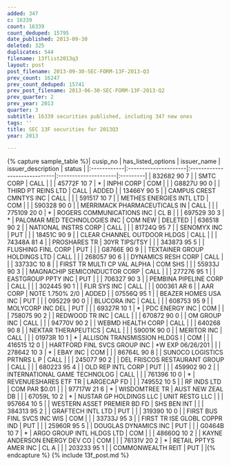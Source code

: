 ```yaml
---
added: 347
c: 16339
count: 16339
count_deduped: 15795
date_published: 2013-09-30
deleted: 325
duplicates: 544
filename: 13flist2013q3
layout: post
post_filename: 2013-09-30-SEC-FORM-13F-2013-Q3
prev_count: 16247
prev_count_deduped: 15741
prev_post_filename: 2013-06-30-SEC-FORM-13F-2013-Q2
prev_quarter: 2
prev_year: 2013
quarter: 3
subtitle: 16339 securities published, including 347 new ones
tags: ''
title: SEC 13F securities for 2013Q3
year: 2013

---
```

{% capture sample_table %}| cusip_no    | has_listed_options   | issuer_name                  | issuer_description   | status   |
|:------------|:---------------------|:-----------------------------|:---------------------|:---------|
| 832682 90 7 |                      | SMTC CORP                    | CALL                 |          |
| 45772F 10 7 | *                    | INPHI CORP                   | COM                  |          |
| G8827U 90 0 |                      | THIRD PT REINS LTD           | CALL                 | ADDED    |
| 13466Y 90 5 |                      | CAMPUS CREST CMNTYS INC      | CALL                 |          |
| 591517 10 7 |                      | METHES ENERGIES INTL LTD     | COM                  |          |
| 590328 90 0 |                      | MERRIMACK PHARMACEUTICALS IN | CALL                 |          |
| 775109 20 0 | *                    | ROGERS COMMUNICATIONS INC    | CL B                 |          |
| 697529 30 3 | *                    | PALOMAR MED TECHNOLOGIES INC | COM NEW              | DELETED  |
| 636518 90 2 |                      | NATIONAL INSTRS CORP         | CALL                 |          |
| 81724Q 95 7 |                      | SENOMYX INC                  | PUT                  |          |
| 18451C 90 9 |                      | CLEAR CHANNEL OUTDOOR HLDGS  | CALL                 |          |
| 74348A 81 4 |                      | PROSHARES TR                 | 30YR TIPS/TSY        |          |
| 343873 95 5 |                      | FLUSHING FINL CORP           | PUT                  |          |
| G8766E 90 9 |                      | TEXTAINER GROUP HOLDINGS LTD | CALL                 |          |
| 268057 90 6 |                      | DYNAMICS RESH CORP           | CALL                 |          |
| 33733C 10 8 |                      | FIRST TR MULTI CP VAL ALPHA  | COM SHS              |          |
| 55933J 90 3 |                      | MAGNACHIP SEMICONDUCTOR CORP | CALL                 |          |
| 277276 95 1 |                      | EASTGROUP PPTY INC           | PUT                  |          |
| 706327 90 3 |                      | PEMBINA PIPELINE CORP        | CALL                 |          |
| 302445 90 1 |                      | FLIR SYS INC                 | CALL                 |          |
| 000361 AR 6 |                      | AAR CORP                     | NOTE  1.750% 2/0     | ADDED    |
| 07556Q 95 1 |                      | BEAZER HOMES USA INC         | PUT                  |          |
| 095229 90 0 |                      | BLUCORA INC                  | CALL                 |          |
| 608753 95 9 |                      | MOLYCORP INC DEL             | PUT                  |          |
| 69327R 10 1 | *                    | PDC ENERGY INC               | COM                  |          |
| 758075 90 2 |                      | REDWOOD TR INC               | CALL                 |          |
| 670872 90 0 |                      | OM GROUP INC                 | CALL                 |          |
| 94770V 90 2 |                      | WEBMD HEALTH CORP            | CALL                 |          |
| 640268 90 8 |                      | NEKTAR THERAPEUTICS          | CALL                 |          |
| 59001K 90 0 |                      | MERITOR INC                  | CALL                 |          |
| 01973R 10 1 | *                    | ALLISON TRANSMISSION HLDGS I | COM                  |          |
| 416515 12 0 |                      | HARTFORD FINL SVCS GROUP INC | *W EXP 06/26/201     |          |
| 278642 10 3 | *                    | EBAY INC                     | COM                  |          |
| 86764L 90 8 |                      | SUNOCO LOGISTICS PRTNRS L P  | CALL                 |          |
| 245077 90 2 |                      | DEL FRISCOS RESTAURANT GROUP | CALL                 |          |
| 680223 95 4 |                      | OLD REP INTL CORP            | PUT                  |          |
| 459902 90 2 |                      | INTERNATIONAL GAME TECHNOLOG | CALL                 |          |
| 761396 10 0 | *                    | REVENUESHARES ETF TR         | LARGECAP FD          |          |
| 749552 10 5 |                      | RF INDS LTD                  | COM PAR $0.01        |          |
| 97717W 21 6 | *                    | WISDOMTREE TR                | AUST NEW ZEAL DB     |          |
| 67059L 10 2 | *                    | NUSTAR GP HOLDINGS LLC       | UNIT RESTG LLC       |          |
| 957664 10 5 |                      | WESTERN ASSET PREMIER BD FD  | SHS BEN INT          |          |
| 384313 95 2 |                      | GRAFTECH INTL LTD            | PUT                  |          |
| 319390 10 0 |                      | FIRST BUS FINL SVCS INC WIS  | COM                  |          |
| 33733J 95 3 |                      | FIRST TR ISE GLOBL COPPR IND | PUT                  |          |
| 25960R 95 5 |                      | DOUGLAS DYNAMICS INC         | PUT                  |          |
| G0464B 10 7 | *                    | ARGO GROUP INTL HLDGS LTD    | COM                  |          |
| 48660Q 10 2 |                      | KAYNE ANDERSON ENERGY DEV CO | COM                  |          |
| 76131V 20 2 | *                    | RETAIL PPTYS AMER INC        | CL A                 |          |
| 203233 95 1 |                      | COMMONWEALTH REIT            | PUT                  |          |{% endcapture %}
{% include 13f_post.md %}